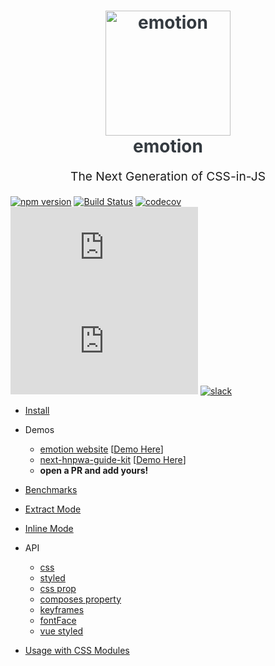 <h1 align="center" style="color: #343a40">
  <img src="https://cdn.rawgit.com/tkh44/emotion/master/emotion.png" alt="emotion" width="200">
  <br>
  emotion
  <br>
</h1>
<p align="center" style="font-size: 1.2rem;">The Next Generation of CSS-in-JS</p>

[![npm version](https://badge.fury.io/js/emotion.svg)](https://badge.fury.io/js/emotion)
[![Build Status](https://travis-ci.org/tkh44/emotion.svg?branch=master)](https://travis-ci.org/tkh44/emotion)
[![codecov](https://codecov.io/gh/tkh44/emotion/branch/master/graph/badge.svg)](https://codecov.io/gh/tkh44/emotion)
![gzip size](http://img.badgesize.io/https://unpkg.com/emotion/dist/DO-NOT-USE.min.js?compression=gzip&label=gzip%20size)
![size](http://img.badgesize.io/https://unpkg.com/emotion/dist/DO-NOT-USE.min.js?label=size)
[![slack](https://emotion.now.sh/badge.svg)](https://slack.emotion.sh/)


- [Install](https://github.com/tkh44/emotion/tree/master/docs/install.md)
- Demos
  - [emotion website](https://github.com/tkh44/emotion/tree/master/example) [[Demo Here](https://emotion.sh)]
  - [next-hnpwa-guide-kit](https://github.com/tkh44/next-hnpwa-guide-kit) [[Demo Here](https://hnpwa.life)]
  - **open a PR and add yours!**

- [Benchmarks](https://github.com/tkh44/emotion/tree/master/docs/benchmarks.md)

- [Extract Mode](https://github.com/tkh44/emotion/tree/master/docs/extract-mode.md)
- [Inline Mode](https://github.com/tkh44/emotion/tree/master/docs/inline-mode.md)

- API
  - [css](https://github.com/tkh44/emotion/tree/master/docs/css.md)
  - [styled](https://github.com/tkh44/emotion/tree/master/docs/styled.md)
  - [css prop](https://github.com/tkh44/emotion/tree/master/docs/css-prop.md)
  - [composes property](https://github.com/tkh44/emotion/tree/master/docs/composes.md)
  - [keyframes](https://github.com/tkh44/emotion/tree/master/docs/keyframes.md)
  - [fontFace](https://github.com/tkh44/emotion/tree/master/docs/font-face.md)
  - [vue styled](https://github.com/tkh44/emotion/tree/master/docs/vue-styled.md)

- [Usage with CSS Modules](https://github.com/tkh44/emotion/tree/master/docs/css-modules.md)